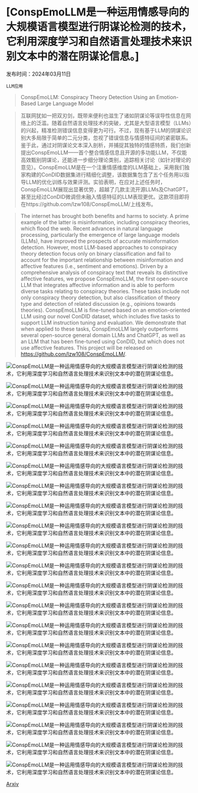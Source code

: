# [ConspEmoLLM是一种运用情感导向的大规模语言模型进行阴谋论检测的技术，它利用深度学习和自然语言处理技术来识别文本中的潜在阴谋论信息。]

发布时间：2024年03月11日

`LLM应用`

> ConspEmoLLM: Conspiracy Theory Detection Using an Emotion-Based Large Language Model

> 互联网犹如一把双刃剑，既带来便利也滋生了诸如阴谋论等误导性信息在网络上的泛滥。随着自然语言处理技术的突破，尤其是大型语言模型（LLMs）的兴起，精准检测错误信息变得更为可行。不过，现有基于LLM的阴谋论识别大多局限于简单的二元分类，忽视了错误信息与情感特征间的紧密联系。鉴于此，通过对阴谋论文本深入剖析，并捕捉其独特的情感特质，我们创新提出ConspEmoLLM——首个整合情感信息且开源的多功能LLM，不仅能高效甄别阴谋论，还能进一步细分理论类别，追踪相关讨论（如针对理论的意见）。ConspEmoLLM是在一个注重情感维度的LLM基础上，采用我们独家构建的ConDID数据集进行精细化调整，该数据集包含了五个任务用以指导LLM的优化训练与效果评测。实验表明，在应对上述任务时，ConspEmoLLM展现出显著优势，超越了几款主流开源LLMs及ChatGPT，甚至比经过ConDID微调但未融入情感特征的LLM表现更优。这款项目即将在https://github.com/lzw108/ConspEmoLLM/上线发布。

> The internet has brought both benefits and harms to society. A prime example of the latter is misinformation, including conspiracy theories, which flood the web. Recent advances in natural language processing, particularly the emergence of large language models (LLMs), have improved the prospects of accurate misinformation detection. However, most LLM-based approaches to conspiracy theory detection focus only on binary classification and fail to account for the important relationship between misinformation and affective features (i.e., sentiment and emotions). Driven by a comprehensive analysis of conspiracy text that reveals its distinctive affective features, we propose ConspEmoLLM, the first open-source LLM that integrates affective information and is able to perform diverse tasks relating to conspiracy theories. These tasks include not only conspiracy theory detection, but also classification of theory type and detection of related discussion (e.g., opinions towards theories). ConspEmoLLM is fine-tuned based on an emotion-oriented LLM using our novel ConDID dataset, which includes five tasks to support LLM instruction tuning and evaluation. We demonstrate that when applied to these tasks, ConspEmoLLM largely outperforms several open-source general domain LLMs and ChatGPT, as well as an LLM that has been fine-tuned using ConDID, but which does not use affective features. This project will be released on https://github.com/lzw108/ConspEmoLLM/.

![ConspEmoLLM是一种运用情感导向的大规模语言模型进行阴谋论检测的技术，它利用深度学习和自然语言处理技术来识别文本中的潜在阴谋论信息。](../../../paper_images/2403.06765/x1.png)

![ConspEmoLLM是一种运用情感导向的大规模语言模型进行阴谋论检测的技术，它利用深度学习和自然语言处理技术来识别文本中的潜在阴谋论信息。](../../../paper_images/2403.06765/x2.png)

![ConspEmoLLM是一种运用情感导向的大规模语言模型进行阴谋论检测的技术，它利用深度学习和自然语言处理技术来识别文本中的潜在阴谋论信息。](../../../paper_images/2403.06765/x3.png)

![ConspEmoLLM是一种运用情感导向的大规模语言模型进行阴谋论检测的技术，它利用深度学习和自然语言处理技术来识别文本中的潜在阴谋论信息。](../../../paper_images/2403.06765/x4.png)

![ConspEmoLLM是一种运用情感导向的大规模语言模型进行阴谋论检测的技术，它利用深度学习和自然语言处理技术来识别文本中的潜在阴谋论信息。](../../../paper_images/2403.06765/x5.png)

![ConspEmoLLM是一种运用情感导向的大规模语言模型进行阴谋论检测的技术，它利用深度学习和自然语言处理技术来识别文本中的潜在阴谋论信息。](../../../paper_images/2403.06765/x6.png)

![ConspEmoLLM是一种运用情感导向的大规模语言模型进行阴谋论检测的技术，它利用深度学习和自然语言处理技术来识别文本中的潜在阴谋论信息。](../../../paper_images/2403.06765/x7.png)

![ConspEmoLLM是一种运用情感导向的大规模语言模型进行阴谋论检测的技术，它利用深度学习和自然语言处理技术来识别文本中的潜在阴谋论信息。](../../../paper_images/2403.06765/x8.png)

![ConspEmoLLM是一种运用情感导向的大规模语言模型进行阴谋论检测的技术，它利用深度学习和自然语言处理技术来识别文本中的潜在阴谋论信息。](../../../paper_images/2403.06765/x9.png)

![ConspEmoLLM是一种运用情感导向的大规模语言模型进行阴谋论检测的技术，它利用深度学习和自然语言处理技术来识别文本中的潜在阴谋论信息。](../../../paper_images/2403.06765/x10.png)

![ConspEmoLLM是一种运用情感导向的大规模语言模型进行阴谋论检测的技术，它利用深度学习和自然语言处理技术来识别文本中的潜在阴谋论信息。](../../../paper_images/2403.06765/x11.png)

![ConspEmoLLM是一种运用情感导向的大规模语言模型进行阴谋论检测的技术，它利用深度学习和自然语言处理技术来识别文本中的潜在阴谋论信息。](../../../paper_images/2403.06765/x12.png)

![ConspEmoLLM是一种运用情感导向的大规模语言模型进行阴谋论检测的技术，它利用深度学习和自然语言处理技术来识别文本中的潜在阴谋论信息。](../../../paper_images/2403.06765/x13.png)

![ConspEmoLLM是一种运用情感导向的大规模语言模型进行阴谋论检测的技术，它利用深度学习和自然语言处理技术来识别文本中的潜在阴谋论信息。](../../../paper_images/2403.06765/x14.png)

![ConspEmoLLM是一种运用情感导向的大规模语言模型进行阴谋论检测的技术，它利用深度学习和自然语言处理技术来识别文本中的潜在阴谋论信息。](../../../paper_images/2403.06765/x15.png)

![ConspEmoLLM是一种运用情感导向的大规模语言模型进行阴谋论检测的技术，它利用深度学习和自然语言处理技术来识别文本中的潜在阴谋论信息。](../../../paper_images/2403.06765/x16.png)

![ConspEmoLLM是一种运用情感导向的大规模语言模型进行阴谋论检测的技术，它利用深度学习和自然语言处理技术来识别文本中的潜在阴谋论信息。](../../../paper_images/2403.06765/x17.png)

![ConspEmoLLM是一种运用情感导向的大规模语言模型进行阴谋论检测的技术，它利用深度学习和自然语言处理技术来识别文本中的潜在阴谋论信息。](../../../paper_images/2403.06765/x18.png)

![ConspEmoLLM是一种运用情感导向的大规模语言模型进行阴谋论检测的技术，它利用深度学习和自然语言处理技术来识别文本中的潜在阴谋论信息。](../../../paper_images/2403.06765/x19.png)

![ConspEmoLLM是一种运用情感导向的大规模语言模型进行阴谋论检测的技术，它利用深度学习和自然语言处理技术来识别文本中的潜在阴谋论信息。](../../../paper_images/2403.06765/x20.png)

![ConspEmoLLM是一种运用情感导向的大规模语言模型进行阴谋论检测的技术，它利用深度学习和自然语言处理技术来识别文本中的潜在阴谋论信息。](../../../paper_images/2403.06765/x21.png)

[Arxiv](https://arxiv.org/abs/2403.06765)